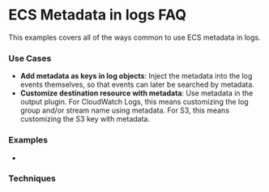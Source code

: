 # ECS Metadata in logs FAQ

This examples covers all of the ways common to use ECS metadata in logs. 

### Use Cases
* **Add metadata as keys in log objects**: Inject the metadata into the log events themselves, so that events can later be searched by metadata.
* **Customize destination resource with metadata**: Use metadata in the output plugin. For CloudWatch Logs, this means customizing the log group and/or stream name using metadata. For S3, this means customizing the S3 key with metadata. 

### Examples

* 

### Techniques